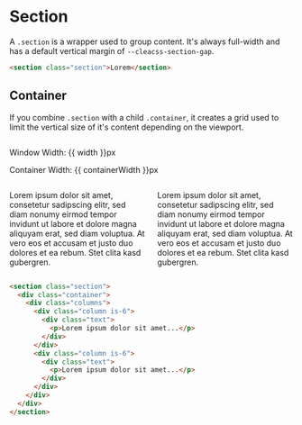 ---
---

<script setup>
  import { useRoute } from 'vitepress';
  import { watchEffect, ref, onMounted } from "vue";
  const route = useRoute();
  const addOrRemoveStyles = (route) => {
    if(route.path.includes('section')) {
      const style = document.createElement('style');
      style.id = 'containerstyle';
      style.innerText = `.page > .container, .next-and-prev-link > .container {max-width: none !important;}`;
      document.documentElement.appendChild(style);
    } else {
      if(document.getElementById('containerstyle')) {
        document.getElementById('containerstyle').remove();
      }
    }
  }


  const width = ref(0);
  const containerWidth = ref(0);
  const container = ref(null)


  onMounted(() => {
    watchEffect(() => addOrRemoveStyles(route))
    container.value = document.getElementById('cleacss-container');
    containerWidth.value = container.value.clientWidth;
    window.addEventListener('resize', () => {
      containerWidth.value = container.value.clientWidth;
      width.value = window.innerWidth;
    })
  })
  </script>

# Section

A `.section` is a wrapper used to group content. It's always full-width and has a default vertical margin of `--cleacss-section-gap`.

```html
<section class="section">Lorem</section>
```

## Container

If you combine `.section` with a child `.container`, it creates a grid used to limit the vertical size of it's content depending on the viewport.

<div class="cleacss-demo">
<section class="section">
  <div id="cleacss-container" class="container py-1">
    <div class="columns mb-2">
      <div class="column has-text-right">
        <div class="infobox">
          <p class="title is-size-7 my-0">Window Width: {{ width }}px</p>
          <p class="title is-size-7 my-0">Container Width: {{ containerWidth }}px</p>
        </div>
      </div>
    </div>
    <div class="columns">
      <div class="column is-6">
        <div class="text">
          <p>
          Lorem ipsum dolor sit amet, consetetur sadipscing elitr, sed diam nonumy eirmod tempor invidunt ut labore et dolore magna aliquyam erat, sed diam voluptua. At vero eos et accusam et justo duo dolores et ea rebum. Stet clita kasd gubergren.
          </p>
        </div>
      </div>
      <div class="column is-6">
        <div class="text">
          <p>
          Lorem ipsum dolor sit amet, consetetur sadipscing elitr, sed diam nonumy eirmod tempor invidunt ut labore et dolore magna aliquyam erat, sed diam voluptua. At vero eos et accusam et justo duo dolores et ea rebum. Stet clita kasd gubergren.
          </p>
        </div>
      </div>
    </div>
  </div>
  </section>
</div>

<section class="section">
<div class="container">

```html
<section class="section">
  <div class="container">
    <div class="columns">
      <div class="column is-6">
        <div class="text">
          <p>Lorem ipsum dolor sit amet...</p>
        </div>
      </div>
      <div class="column is-6">
        <div class="text">
          <p>Lorem ipsum dolor sit amet...</p>
        </div>
      </div>
    </div>
  </div>
</section>
```

</div>
</section>
